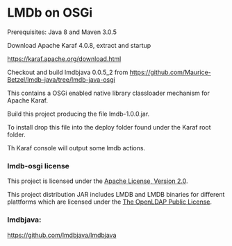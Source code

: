 # LMDb on OSGi

Prerequisites: Java 8 and Maven 3.0.5

Download Apache Karaf 4.0.8, extract and startup

https://karaf.apache.org/download.html

Checkout and build lmdbjava 0.0.5_2 from https://github.com/Maurice-Betzel/lmdb-java/tree/lmdb-java-osgi

This contains a OSGi enabled native library classloader mechanism for Apache Karaf.

Build this project producing the file lmdb-1.0.0.jar.

To install drop this file into the deploy folder found under the Karaf root folder.

Th Karaf console will output some lmdb actions.

### lmdb-osgi license

This project is licensed under the
[Apache License, Version 2.0](http://www.apache.org/licenses/LICENSE-2.0.html).

This project distribution JAR includes LMDB and LMDB binaries for different plattforms which are licensed under the
[The OpenLDAP Public License](http://www.openldap.org/software/release/license.html).

### lmdbjava:

https://github.com/lmdbjava/lmdbjava
